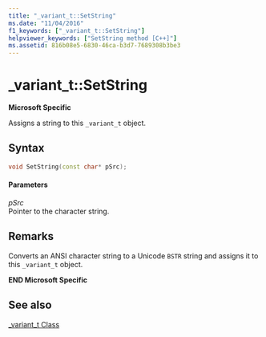 ```yaml
---
title: "_variant_t::SetString"
ms.date: "11/04/2016"
f1_keywords: ["_variant_t::SetString"]
helpviewer_keywords: ["SetString method [C++]"]
ms.assetid: 816b08e5-6830-46ca-b3d7-7689308b3be3
---
```

# _variant_t::SetString

**Microsoft Specific**

Assigns a string to this `_variant_t` object.

## Syntax

```cpp
void SetString(const char* pSrc);
```

#### Parameters

*pSrc*<br/>
Pointer to the character string.

## Remarks

Converts an ANSI character string to a Unicode `BSTR` string and assigns it to this `_variant_t` object.

**END Microsoft Specific**

## See also

[_variant_t Class](../cpp/variant-t-class.md)
